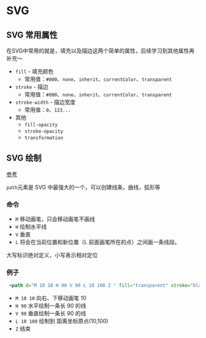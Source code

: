 # SVG

## **SVG 常用属性**

在SVG中常用的就是，填充以及描边这两个简单的属性，后续学习到其他属性再补充～

- `fill` - 填充颜色
    - 常用值：`#000`、`none`、`inherit`、`currentColor`、`transparent`
- `stroke` - 描边
    - 常用值：`#000`、`none`、`inherit`、`currentColor`、`transparent`
- `stroke-width` - 描边宽度
    - 常用值：`0`、`123...`
- 其他
    - `fill-opacity`
    - `stroke-opacity`
    - `transformation`

## **SVG 绘制**

[参考](https://developer.mozilla.org/zh-CN/docs/Web/SVG/Tutorial/Paths)

`path`元素是 SVG 中最强大的一个，可以创建线条，曲线，弧形等

### **命令**

- `M` 移动画笔，只会移动画笔不画线
- `H` 绘制水平线
- `V` 垂直
- `L` 将会在当前位置和新位置（L 前面画笔所在的点）之间画一条线段。

大写标识绝对定义，小写表示相对定位

### **例子**

```html
 <path d="M 10 10 H 90 V 90 L 10 100 Z " fill="transparent" stroke="black"/>

```

- `M 10 10` 向右、下移动画笔 10
- `H 90` 水平绘制一条长 90 的线
- `V 90` 垂直绘制一条长 90 的线
- `L 10 100` 绘制到 距离坐标原点(10,100)
- `Z` 结束